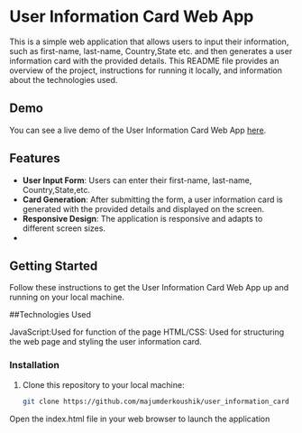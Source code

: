 # User Information Card Web App



This is a simple web application that allows users to input their information, such as first-name, last-name, Country,State etc. and then generates a user information card with the provided details. This README file provides an overview of the project, instructions for running it locally, and information about the technologies used.


## Demo

You can see a live demo of the User Information Card Web App [here](https://majumderkoushik.github.io/user_information_card/).

## Features

- **User Input Form**: Users can enter their first-name, last-name, Country,State,etc.
- **Card Generation**: After submitting the form, a user information card is generated with the provided details and displayed on the screen.
- **Responsive Design**: The application is responsive and adapts to different screen sizes.
- 

## Getting Started

Follow these instructions to get the User Information Card Web App up and running on your local machine.

##Technologies Used


JavaScript:Used for function of the page
HTML/CSS: Used for structuring the web page and styling the user information card.



### Installation

1. Clone this repository to your local machine:

   ```bash
   git clone https://github.com/majumderkoushik/user_information_card

   
Open the index.html file in your web browser to launch the application
